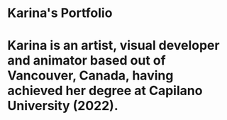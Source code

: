 # Karina's Portfolio

# Karina is an artist, visual developer and animator based out of Vancouver, Canada, having achieved her degree at Capilano University (2022).
